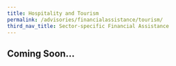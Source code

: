```yaml
---
title: Hospitality and Tourism 
permalink: /advisories/financialassistance/tourism/
third_nav_title: Sector-specific Financial Assistance
---
```


## **Coming Soon...**
